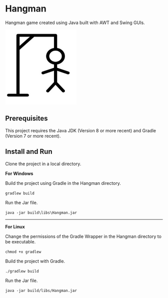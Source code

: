 # Hangman
Hangman game created using Java built with AWT and Swing GUIs.

![HangmanIcon](https://github.com/dimitar-gjorgievski/Hangman/raw/master/hangman.jpg)

## Prerequisites
This project requires the Java JDK (Version 8 or more recent) and Gradle (Version 7 or more recent).

## Install and Run
Clone the project in a local directory.

**For Windows**

Build the project using Gradle in the Hangman directory.

`gradlew build`

Run the Jar file.

`java -jar build\libs\Hangman.jar`

---

**For Linux**

Change the permissions of the Gradle Wrapper in the Hangman directory to be executable.

`chmod +x gradlew`

Build the project with Gradle.

`./gradlew build`

Run the Jar file.

`java -jar build/libs/Hangman.jar`
